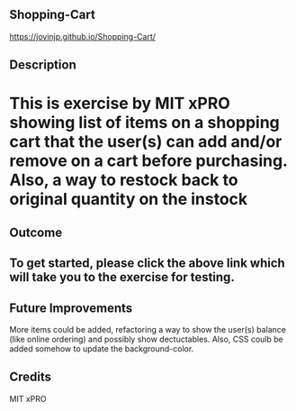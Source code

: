 ## Shopping-Cart
https://jovinjp.github.io/Shopping-Cart/
<h2>Description<h1>
<p>This is exercise by MIT xPRO showing list of items on a shopping cart that the user(s) can add and/or remove on a cart before purchasing. Also, a way to restock back to original quantity on the instock</p>
<h2>Outcome<h2>
<p>To get started, please click the above link which will take you to the exercise for testing.</p>
<h2> Future Improvements</h2>
<p>More items could be added, refactoring a way to show the user(s) balance (like online ordering) and possibly show dectuctables. Also, CSS coulb be added somehow to update the background-color.</p>
<h2>Credits</h2>
<p>MIT xPRO</p>
